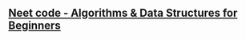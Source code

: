 
## [Neet code - Algorithms & Data Structures for Beginners](https://neetcode.io/courses/dsa-for-beginners/0)